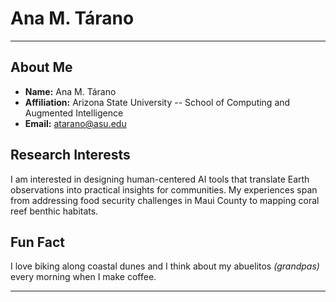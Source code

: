 # Ana M. Tárano

---

## About Me
- **Name:**  Ana M. Tárano  
- **Affiliation:** Arizona State University -- School of Computing and Augmented Intelligence
- **Email:** atarano@asu.edu  

## Research Interests
I am interested in designing human-centered AI tools that translate Earth observations into practical insights for communities. My experiences span from addressing food security challenges in Maui County to mapping coral reef benthic habitats.

## Fun Fact
I love biking along coastal dunes and I think about my abuelitos _(grandpas)_ every morning when I make coffee.

---
